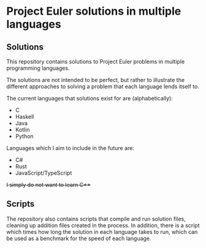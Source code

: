 # Project Euler solutions in multiple languages

## Solutions
This repository contains solutions to Project Euler problems in multiple programming languages.

The solutions are not intended to be perfect, but rather to illustrate the different approaches to solving a problem that each language lends itself to.

The current languages that solutions exist for are (alphabetically):
- C
- Haskell
- Java
- Kotlin
- Python

Languages which I aim to include in the future are:
- C#
- Rust
- JavaScript/TypeScript

~~I simply do not want to learn C++~~

## Scripts
The repository also contains scripts that compile and run solution files, cleaning up addition files created in the process. In addition, there is a script which times how long the solution in each language takes to run, which can be used as a benchmark for the speed of each language.
